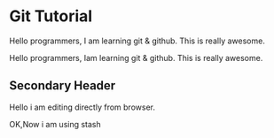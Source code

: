 # Git Tutorial

Hello programmers, I am learning git & github. This is really awesome.

Hello programmers, Iam learning git & github. This is really awesome.

## Secondary Header
Hello i am editing directly from browser.


OK,Now i am using stash
